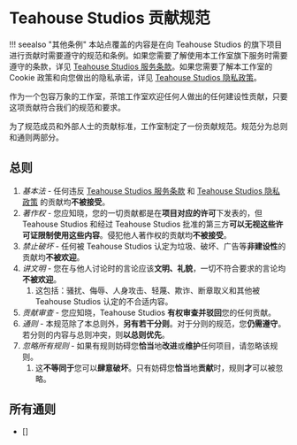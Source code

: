 # Teahouse Studios 贡献规范

!!! seealso "其他条例"
    本站点覆盖的内容是在向 Teahouse Studios 的旗下项目进行贡献时需要遵守的规范和条例。如果您需要了解使用本工作室旗下服务时需要遵守的条款，详见 [Teahouse Studios
    服务条款](https://teahou.se/terms)。如果您需要了解本工作室的 Cookie 政策和向您做出的隐私承诺，详见 [Teahouse Studios 隐私政策](https://teahou.se/privacy)。

作为一个包容万象的工作室，茶馆工作室欢迎任何人做出的任何建设性贡献，只要这项贡献符合我们的规范和要求。

为了规范成员和外部人士的贡献标准，工作室制定了一份贡献规范。规范分为总则和通则两部分。

## 总则

1. *基本法* - 任何违反 [Teahouse Studios 服务条款](https://teahou.se/terms) 和 [Teahouse Studios 隐私政策](https://teahou.se/privacy) 的贡献均<strong>不被接受</strong>。
2. *著作权* - 您应知晓，您的一切贡献都是在<strong>项目对应的许可</strong>下发表的，但 Teahouse Studios 和经过 Teahouse Studios 批准的第三方<strong>可以无视这些许可证限制使用这些内容</strong>。侵犯他人著作权的贡献均<strong>不被接受</strong>。
3. *禁止破坏* - 任何被 Teahouse Studios 认定为垃圾、破坏、广告等<strong>非建设性</strong>的贡献均<strong>不被欢迎</strong>。
4. *讲文明* - 您在与他人讨论时的言论应该<strong>文明、礼貌</strong>，一切不符合要求的言论均<strong>不被欢迎</strong>。
    1. 这包括：骚扰、侮辱、人身攻击、轻蔑、欺诈、断章取义和其他被 Teahouse Studios 认定的不合适内容。
5. *贡献审查* - 您应知晓，Teahouse Studios <strong>有权审查并驳回</strong>您的任何贡献。
5. *通则* - 本规范除了本总则外，<strong>另有若干分则</strong>。对于分则的规范，您<strong>仍需遵守</strong>。若分则的内容与总则冲突，则<strong>以总则优先</strong>。
6. *忽略所有规则* - 如果有规则妨碍您<strong>恰当</strong>地<strong>改进</strong>或<strong>维护</strong>任何项目，请忽略该规则。
    1. 这<strong>不等同于</strong>您可以<strong>肆意破坏</strong>。只有妨碍您<strong>恰当</strong>地<strong>贡献</strong>时，规则<strong>才</strong>可以被忽略。

## 所有通则

- []
